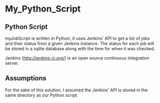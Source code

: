 # My_Python_Script

Python Script
------------------

myJobScript is written in Python, it uses Jenkins' API to get a list of jobs and their status from a given Jenkins instance. The status for each job will be stored in a sqlite database along with the time for when it was checked.

Jenkins (http://jenkins-ci.org/) is an open source continuous integration server.

Assumptions
------------------
For the sake of this solution, I assumed the Jenkins’ API is stored in the same directory as our Python script.
